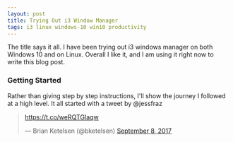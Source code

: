 ```yaml
---
layout: post
title: Trying Out i3 Window Manager
tags: i3 linux windows-10 win10 productivity
---
```


The title says it all. I have been trying out i3 windows manager on both Windows 10 and on Linux. Overall I like it, and I am using it right now to write this blog post.

### Getting Started

Rather than giving step by step instructions, I'll show the journey I followed at a high level. It all started with a tweet  by @jessfraz  

<blockquote class="twitter-tweet" data-conversation="none" data-lang="en"><p lang="und" dir="ltr"><a href="https://t.co/weRQTGIaqw">https://t.co/weRQTGIaqw</a></p>&mdash; Brian Ketelsen (@bketelsen) <a href="https://twitter.com/bketelsen/status/906272790025830400?ref_src=twsrc%5Etfw">September 8, 2017</a></blockquote>
<script async src="https://platform.twitter.com/widgets.js" charset="utf-8"></script>
